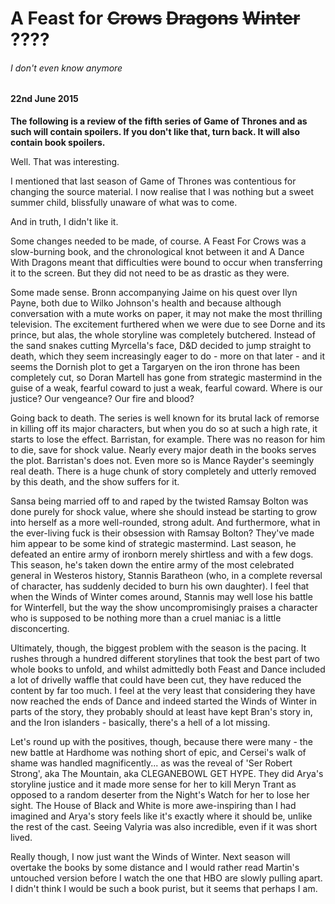 # A Feast for ~~Crows~~ ~~Dragons~~ ~~Winter~~ ????

###### I don't even know anymore

#### 22nd June 2015

__The following is a review of the fifth series of Game of Thrones and as such will contain spoilers. If you don't like that, turn back. It will also contain book spoilers.__

Well. That was interesting.  
 
I mentioned that last season of Game of Thrones was contentious for changing the source material. I now realise that I was nothing but a sweet summer child, blissfully unaware of what was to come.  
 
And in truth, I didn't like it.  
 
Some changes needed to be made, of course. A Feast For Crows was a slow-burning book, and the chronological knot between it and A Dance With Dragons meant that difficulties were bound to occur when transferring it to the screen. But they did not need to be as drastic as they were.  
 
Some made sense. Bronn accompanying Jaime on his quest over Ilyn Payne, both due to Wilko Johnson's health and because although conversation with a mute works on paper, it may not make the most thrilling television. The excitement furthered when we were due to see Dorne and its prince, but alas, the whole storyline was completely butchered. Instead of the sand snakes cutting Myrcella's face, D&D decided to jump straight to death, which they seem increasingly eager to do - more on that later - and it seems the Dornish plot to get a Targaryen on the iron throne has been completely cut, so Doran Martell has gone from strategic mastermind in the guise of a weak, fearful coward to just a weak, fearful coward. Where is our justice? Our vengeance? Our fire and blood? 
 
Going back to death. The series is well known for its brutal lack of remorse in killing off its major characters, but when you do so at such a high rate, it starts to lose the effect. Barristan, for example. There was no reason for him to die, save for shock value. Nearly every major death in the books serves the plot. Barristan's does not. Even more so is Mance Rayder's seemingly real death. There is a huge chunk of story completely and utterly removed by this death, and the show suffers for it. 
 
Sansa being married off to and raped by the twisted Ramsay Bolton was done purely for shock value, where she should instead be starting to grow into herself as a more well-rounded, strong adult. And furthermore, what in the ever-living fuck is their obsession with Ramsay Bolton? They've made him appear to be some kind of strategic mastermind. Last season, he defeated an entire army of ironborn merely shirtless and with a few dogs. This season, he's taken down the entire army of the most celebrated general in Westeros history, Stannis Baratheon (who, in a complete reversal of character, has suddenly decided to burn his own daughter). I feel that when the Winds of Winter comes around, Stannis may well lose his battle for Winterfell, but the way the show uncompromisingly praises a character who is supposed to be nothing more than a cruel maniac is a little disconcerting. 
 
Ultimately, though, the biggest problem with the season is the pacing. It rushes through a hundred different storylines that took the best part of two whole books to unfold, and whilst admittedly both Feast and Dance included a lot of drivelly waffle that could have been cut, they have reduced the content by far too much. I feel at the very least that considering they have now reached the ends of Dance and indeed started the Winds of Winter in parts of the story, they probably should at least have kept Bran's story in, and the Iron islanders - basically, there's a hell of a lot missing. 
 
Let's round up with the positives, though, because there were many - the new battle at Hardhome was nothing short of epic, and Cersei's walk of shame was handled magnificently... as was the reveal of 'Ser Robert Strong', aka The Mountain, aka CLEGANEBOWL GET HYPE. They did Arya's storyline justice and it made more sense for her to kill Meryn Trant as opposed to a random deserter from the Night's Watch for her to lose her sight. The House of Black and White is more awe-inspiring than I had imagined and Arya's story feels like it's exactly where it should be, unlike the rest of the cast. Seeing Valyria was also incredible, even if it was short lived. 
 
Really though, I now just want the Winds of Winter. Next season will overtake the books by some distance and I would rather read Martin's untouched version before I watch the one that HBO are slowly pulling apart. I didn't think I would be such a book purist, but it seems that perhaps I am. 